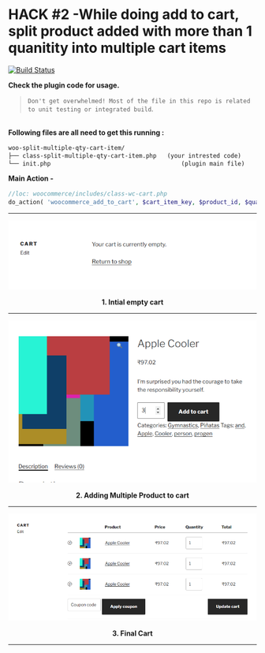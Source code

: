 <h1> HACK #2 -While doing add to cart, split product added with more than 1 quanitity into multiple cart items</h1>

[![Build Status](https://travis-ci.com/woo-hacks/split-multiple-qty-product-on-add-to-cart.svg?branch=master)](https://travis-ci.com/woo-hacks/split-multiple-qty-product-on-add-to-cart)

<p><b>Check the plugin code for usage.</b></p>

>`Don't get overwhelmed! Most of the file in this repo is related to unit testing or integrated build`.

<br/>
<strong>Following files are all need to get this running : </strong>

```
woo-split-multiple-qty-cart-item/
├── class-split-multiple-qty-cart-item.php   (your intrested code)
└── init.php                                     (plugin main file)

```

**Main Action -**
```php
//loc: woocommerce/includes/class-wc-cart.php
do_action( 'woocommerce_add_to_cart', $cart_item_key, $product_id, $quantity, $variation_id, $variation, $cart_item_data );
```
<hr>

![Alt text](screenshot-1.png "empty cart")
<p><center><b>1. Intial empty cart</b></center></p>
<hr>

![Alt text](screenshot-2.png "adding multiple quantities of a product")
<p><center><b>2. Adding Multiple Product to cart</b></center></p>
<hr>

![Alt text](screenshot-3.png "final cart with split ")
<p><center><b>3. Final Cart</b></center></p>
<hr>
